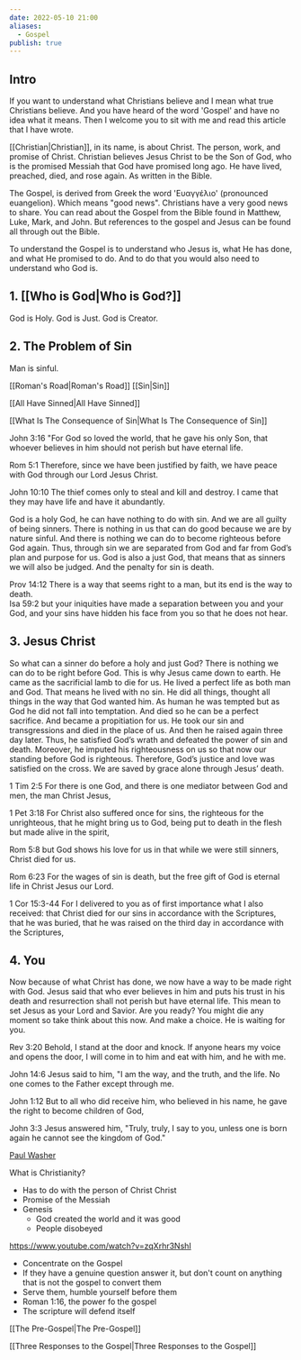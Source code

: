 ```yaml
---
date: 2022-05-10 21:00
aliases:
  - Gospel
publish: true
---
```


## Intro
If you want to understand what Christians believe and I mean what true Christians believe. And you have heard of the word 'Gospel' and have no idea what it means. Then I welcome you to sit with me and read this article that I have wrote.

[[Christian|Christian]], in its name, is about Christ. The person, work, and promise of Christ. Christian believes Jesus Christ to be the Son of God, who is the promised Messiah that God have promised long ago. He have lived, preached, died, and rose again. As written in the Bible.

The Gospel, is derived from Greek the word 'Ευαγγέλιο' (pronounced euangelion). Which means "good news". Christians have a very good news to share. You can read about the Gospel from the Bible found in Matthew, Luke, Mark, and John. But references to the gospel and Jesus can be found all through out the Bible.

To understand the Gospel is to understand who Jesus is, what He has done, and what He promised to do. And to do that you would also need to understand who God is.

## 1. [[Who is God|Who is God?]]
God is Holy.
God is Just.
God is Creator.


## 2. The Problem of Sin
Man is sinful.

[[Roman's Road|Roman's Road]]
[[Sin|Sin]]

[[All Have Sinned|All Have Sinned]]

[[What Is The Consequence of Sin|What Is The Consequence of Sin]]

John 3:16 "For God so loved the world, that he gave his only Son, that whoever believes in him should not perish but have eternal life.  

Rom 5:1 Therefore, since we have been justified by faith, we have peace with God through our Lord Jesus Christ.  

John 10:10 The thief comes only to steal and kill and destroy. I came that they may have life and have it abundantly.  

God is a holy God, he can have nothing to do with sin. And we are all guilty of being sinners. There is nothing in us that can do good because we are by nature sinful. And there is nothing we can do to become righteous before God again. Thus, through sin we are separated from God and far from God’s plan and purpose for us. God is also a just God, that means that as sinners we will also be judged. And the penalty for sin is death.

Prov 14:12 There is a way that seems right to a man, but its end is the way to death.  
Isa 59:2 but your iniquities have made a separation between you and your God, and your sins have hidden his face from you so that he does not hear.  

## 3. Jesus Christ

So what can a sinner do before a holy and just God? There is nothing we can do to be right before God. This is why Jesus came down to earth. He came as the sacrificial lamb to die for us. He lived a perfect life as both man and God. That means he lived with no sin. He did all things, thought all things in the way that God wanted him. As human he was tempted but as God he did not fall into temptation. And died so he can be a perfect sacrifice. And became a propitiation for us. He took our sin and transgressions and died in the place of us. And then he raised again three day later. Thus, he satisfied God’s wrath and defeated the power of sin and death. Moreover, he imputed his righteousness on us so that now our standing before God is righteous. Therefore, God’s justice and love was satisfied on the cross. We are saved by grace alone through Jesus’ death.

1 Tim 2:5 For there is one God, and there is one mediator between God and men, the man Christ Jesus,  

1 Pet 3:18 For Christ also suffered once for sins, the righteous for the unrighteous, that he might bring us to God, being put to death in the flesh but made alive in the spirit,  

Rom 5:8 but God shows his love for us in that while we were still sinners, Christ died for us.  

Rom 6:23 For the wages of sin is death, but the free gift of God is eternal life in Christ Jesus our Lord. 

1 Cor 15:3-44 For I delivered to you as of first importance what I also received: that Christ died for our sins in accordance with the Scriptures,  that he was buried, that he was raised on the third day in accordance with the Scriptures,  

## 4. You

Now because of what Christ has done, we now have a way to be made right with God. Jesus said that who ever believes in him and puts his trust in his death and resurrection shall not perish but have eternal life. This mean to set Jesus as your Lord and Savior. Are you ready? You might die any moment so take think about this now. And make a choice. He is waiting for you.

Rev 3:20 Behold, I stand at the door and knock. If anyone hears my voice and opens the door, I will come in to him and eat with him, and he with me.  

John 14:6 Jesus said to him, "I am the way, and the truth, and the life. No one comes to the Father except through me.  

John 1:12 But to all who did receive him, who believed in his name, he gave the right to become children of God,  

John 3:3 Jesus answered him, "Truly, truly, I say to you, unless one is born again he cannot see the kingdom of God."  


[Paul Washer](https://www.youtube.com/watch?v=t1BWSOVNm4A)

What is Christianity?
- Has to do with the person of Christ
Christ
- Promise of the Messiah
- Genesis
    - God created the world and it was good
    - People disobeyed

https://www.youtube.com/watch?v=zqXrhr3NshI
- Concentrate on the Gospel
- If they have a genuine question answer it, but don't count on anything that is not the gospel to convert them
- Serve them, humble yourself before them
- Roman 1:16, the power fo the gospel
- The scripture will defend itself


[[The Pre-Gospel|The Pre-Gospel]]


[[Three Responses to the Gospel|Three Responses to the Gospel]]